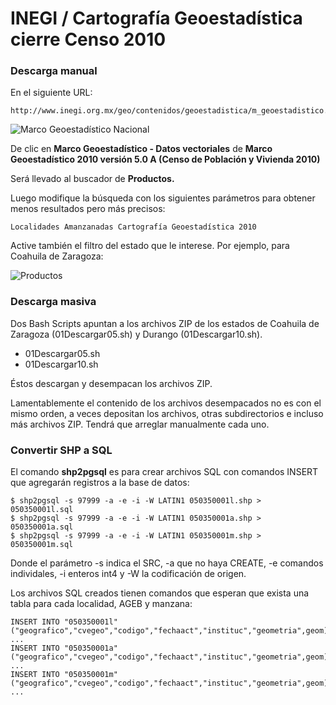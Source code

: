 
# INEGI / Cartografía Geoestadística cierre Censo 2010


### Descarga manual

En el siguiente URL:

    http://www.inegi.org.mx/geo/contenidos/geoestadistica/m_geoestadistico.aspx

![Marco Geoestadístico Nacional](imagenes/marco-geoestadistico-nacional.jpg)

De clic en **Marco Geoestadístico - Datos vectoriales** de **Marco Geoestadístico 2010 versión 5.0 A (Censo de Población y Vivienda 2010)**

Será llevado al buscador de **Productos.**

Luego modifique la búsqueda con los siguientes parámetros para obtener menos resultados pero más precisos:

    Localidades Amanzanadas Cartografía Geoestadística 2010

Active también el filtro del estado que le interese. Por ejemplo, para Coahuila de Zaragoza:

![Productos](imagenes/productos.jpg)


### Descarga masiva

Dos Bash Scripts apuntan a los archivos ZIP de los estados de Coahuila de Zaragoza (01Descargar05.sh) y Durango (01Descargar10.sh).

* 01Descargar05.sh
* 01Descargar10.sh

Éstos descargan y desempacan los archivos ZIP.

Lamentablemente el contenido de los archivos desempacados no es con el mismo orden, a veces depositan los archivos, otras subdirectorios e incluso más archivos ZIP. Tendrá que arreglar manualmente cada uno.


### Convertir SHP a SQL

El comando **shp2pgsql** es para crear archivos SQL con comandos INSERT que agregarán registros a la base de datos:

    $ shp2pgsql -s 97999 -a -e -i -W LATIN1 050350001l.shp > 050350001l.sql
    $ shp2pgsql -s 97999 -a -e -i -W LATIN1 050350001a.shp > 050350001a.sql
    $ shp2pgsql -s 97999 -a -e -i -W LATIN1 050350001m.shp > 050350001m.sql

Donde el parámetro -s indica el SRC, -a que no haya CREATE, -e comandos individales, -i enteros int4 y -W la codificación de origen.

Los archivos SQL creados tienen comandos que esperan que exista una tabla para cada localidad, AGEB y manzana:

    INSERT INTO "050350001l" ("geografico","cvegeo","codigo","fechaact","instituc","geometria",geom) ...
    INSERT INTO "050350001a" ("geografico","cvegeo","codigo","fechaact","instituc","geometria",geom) ...
    INSERT INTO "050350001m" ("geografico","cvegeo","codigo","fechaact","instituc","geometria",geom) ...
